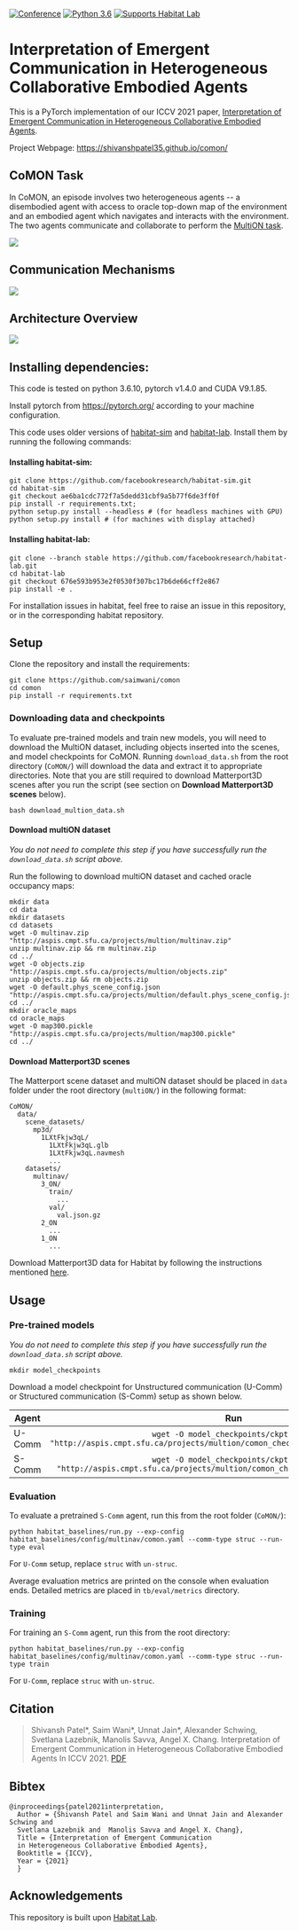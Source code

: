
[![Conference](https://img.shields.io/badge/ICCV-2021-blue)](https://iccv2021.thecvf.com/home)
[![Python 3.6](https://img.shields.io/badge/python-3.6-blue.svg)](https://www.python.org/downloads/release/python-360/)
[![Supports Habitat Lab](https://img.shields.io/static/v1?label=supports&message=Habitat%20Lab&color=informational&link=https://github.com/facebookresearch/habitat-lab)](https://github.com/facebookresearch/habitat-lab)

# Interpretation of Emergent Communication in Heterogeneous Collaborative Embodied Agents

This is a PyTorch implementation of our ICCV 2021 paper, [Interpretation of Emergent Communication in Heterogeneous Collaborative Embodied Agents]().

Project Webpage: https://shivanshpatel35.github.io/comon/

## CoMON Task
In CoMON, an episode involves two heterogeneous agents -- a disembodied agent with access to oracle top-down map of the environment and an embodied agent which navigates and interacts with the environment. The two agents communicate and collaborate to perform the [MultiON task](https://github.com/saimwani/multion).

![](docs/task.gif)

## Communication Mechanisms
![](docs/both_comm_mech.png)
## Architecture Overview

![](docs/architecture.png)


## Installing dependencies:

This code is tested on python 3.6.10, pytorch v1.4.0 and CUDA V9.1.85.

Install pytorch from https://pytorch.org/ according to your machine configuration.

This code uses older versions of [habitat-sim](https://github.com/facebookresearch/habitat-sim) and [habitat-lab](https://github.com/facebookresearch/habitat-lab). Install them by running the following commands:

#### Installing habitat-sim:

```
git clone https://github.com/facebookresearch/habitat-sim.git
cd habitat-sim 
git checkout ae6ba1cdc772f7a5dedd31cbf9a5b77f6de3ff0f
pip install -r requirements.txt; 
python setup.py install --headless # (for headless machines with GPU)
python setup.py install # (for machines with display attached)
```

#### Installing habitat-lab:
```
git clone --branch stable https://github.com/facebookresearch/habitat-lab.git
cd habitat-lab
git checkout 676e593b953e2f0530f307bc17b6de66cff2e867
pip install -e .
```

For installation issues in habitat, feel free to raise an issue in this repository, or in the corresponding habitat repository.


## Setup
Clone the repository and install the requirements:

```
git clone https://github.com/saimwani/comon
cd comon
pip install -r requirements.txt
```

### Downloading data and checkpoints

To evaluate pre-trained models and train new models, you will need to download the MultiON dataset, including objects inserted into the scenes, and model checkpoints for CoMON. Running `download_data.sh` from the root directory (`CoMON/`) will download the data and extract it to appropriate directories. Note that you are still required to download Matterport3D scenes after you run the script (see section on **Download Matterport3D scenes** below). 

```
bash download_multion_data.sh
```

#### Download multiON dataset

*You do not need to complete this step if you have successfully run the `download_data.sh` script above.*

Run the following to download multiON dataset and cached oracle occupancy maps:
```
mkdir data
cd data
mkdir datasets
cd datasets
wget -O multinav.zip "http://aspis.cmpt.sfu.ca/projects/multion/multinav.zip"
unzip multinav.zip && rm multinav.zip
cd ../
wget -O objects.zip "http://aspis.cmpt.sfu.ca/projects/multion/objects.zip"
unzip objects.zip && rm objects.zip
wget -O default.phys_scene_config.json "http://aspis.cmpt.sfu.ca/projects/multion/default.phys_scene_config.json"
cd ../
mkdir oracle_maps
cd oracle_maps
wget -O map300.pickle "http://aspis.cmpt.sfu.ca/projects/multion/map300.pickle"
cd ../
```

#### Download Matterport3D scenes

The Matterport scene dataset and multiON dataset should be placed in `data` folder under the root directory (`multiON/`) in the following format:

```
CoMON/
  data/
    scene_datasets/
      mp3d/
        1LXtFkjw3qL/
          1LXtFkjw3qL.glb
          1LXtFkjw3qL.navmesh
          ...
    datasets/
      multinav/
        3_ON/
          train/
            ...
          val/
            val.json.gz
        2_ON
          ...
        1_ON
          ...
```				

Download Matterport3D data for Habitat by following the instructions mentioned [here](https://github.com/facebookresearch/habitat-api#data).

## Usage

### Pre-trained models

*You do not need to complete this step if you have successfully run the `download_data.sh` script above.* 

```
mkdir model_checkpoints
``` 
Download a model checkpoint for Unstructured communication (U-Comm) or Structured communication (S-Comm) setup as shown below.

| Agent            | Run                                                                                                  |
|------------------|:----------------------------------------------------------------------------------------------------:|
| U-Comm           |`wget -O model_checkpoints/ckpt.1.pth "http://aspis.cmpt.sfu.ca/projects/multion/comon_checkpoints/un_struc/ckpt.1.pth"`|
| S-Comm       |`wget -O model_checkpoints/ckpt.1.pth "http://aspis.cmpt.sfu.ca/projects/multion/comon_checkpoints/struc/ckpt.1.pth"`|


### Evaluation

To evaluate a pretrained `S-Comm` agent, run this from the root folder (`CoMON/`):

```
python habitat_baselines/run.py --exp-config habitat_baselines/config/multinav/comon.yaml --comm-type struc --run-type eval
``` 

For `U-Comm` setup, replace `struc` with `un-struc`.


Average evaluation metrics are printed on the console when evaluation ends. Detailed metrics are placed in `tb/eval/metrics` directory. 

### Training

For training an `S-Comm` agent, run this from the root directory: 

```
python habitat_baselines/run.py --exp-config habitat_baselines/config/multinav/comon.yaml --comm-type struc --run-type train
```
For `U-Comm`, replace `struc` with `un-struc`. 


## Citation
> Shivansh Patel*, Saim Wani*, Unnat Jain*, Alexander Schwing, Svetlana Lazebnik, Manolis Savva, Angel X. Chang. Interpretation of Emergent Communication in Heterogeneous Collaborative Embodied Agents In ICCV 2021. [PDF](https://shivanshpatel35.github.io/comon/resources/comon.pdf)

## Bibtex
``` 	
@inproceedings{patel2021interpretation,
  Author = {Shivansh Patel and Saim Wani and Unnat Jain and Alexander Schwing and 
  Svetlana Lazebnik and  Manolis Savva and Angel X. Chang},
  Title = {Interpretation of Emergent Communication 
  in Heterogeneous Collaborative Embodied Agents},
  Booktitle = {ICCV},
  Year = {2021}
  }
```

## Acknowledgements
This repository is built upon [Habitat Lab](https://github.com/facebookresearch/habitat-lab).
